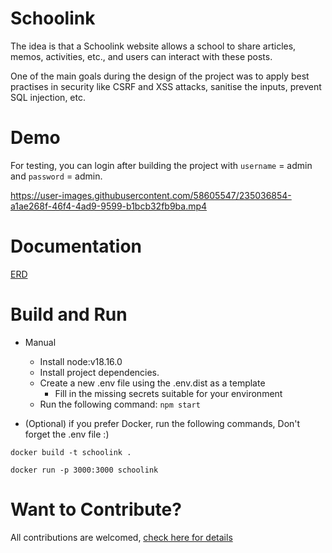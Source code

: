 # Schoolink

The idea is that a Schoolink website allows a school to share articles, memos, activities, etc., and users can interact with these posts.

One of the main goals during the design of the project was to apply best practises in security like CSRF and XSS attacks, sanitise the inputs, prevent SQL injection, etc.

# Demo
For testing, you can login after building the project with `username` = admin and `password` = admin.

https://user-images.githubusercontent.com/58605547/235036854-a1ae268f-46f4-4ad9-9599-b1bcb32fb9ba.mp4


# Documentation
[ERD](/docs/ERD%20Schoolink.md)

# Build and Run
- Manual
  - Install node:v18.16.0
  - Install project dependencies.
  - Create a new .env file using the .env.dist as a template
    - Fill in the missing secrets suitable for your environment
  - Run the following command: `npm start`

- (Optional) if you prefer Docker, run the following commands, Don't forget the .env file :)
```
docker build -t schoolink .

docker run -p 3000:3000 schoolink
```

# Want to Contribute?
All contributions are welcomed, [check here for details](/CONTRIBUTING.md)

